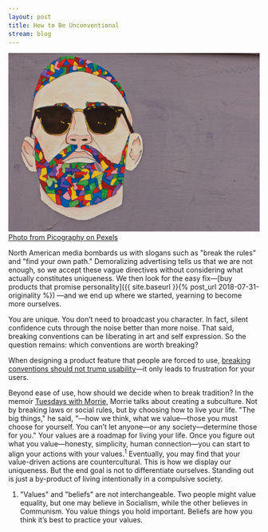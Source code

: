 ```yaml
---
layout: post
title: How to Be Unconventional
stream: blog
---
```


![Graffiti of a man with a colourful beard](/images/art-man.jpg)  
[Photo from Picography on Pexels](https://www.pexels.com/photo/art-graffiti-illustration-man-4776/)
  
North American media bombards us with slogans such as "break the rules" and "find your own path." Demoralizing advertising tells us that we are not enough, so we accept these vague directives without considering what actually constitutes uniqueness. We then look for the easy fix—[buy products that promise personality]({{ site.baseurl }}{% post_url 2018-07-31-originality %})
—and we end up where we started, yearning to become more ourselves. 

You are unique. You don’t need to broadcast you character. In fact, silent confidence cuts through the noise better than more noise. That said, breaking conventions can be liberating in art and self expression. So the question remains: which conventions are worth breaking? 
<!--more--> 
When designing a product feature that people are forced to use, [breaking conventions should not trump usability](https://sivers.org/quirks)—it only leads to frustration for your users.   

Beyond ease of use, how should we decide when to break tradition? In the memoir [Tuesdays with Morrie,](https://www.amazon.com/Tuesdays-Morrie-Greatest-Lesson-Anniversary/dp/076790592X/ref=sr_1_1?ie=UTF8&qid=1547942492&sr=8-1&keywords=tuesdays+with+morrie) Morrie talks about creating a subculture. Not by breaking laws or social rules, but by choosing how to live your life. "The big things," he said, "—how we think, what we value—those you must choose for yourself. You can’t let anyone—or any society—determine those for you." Your values are a roadmap for living your life. Once you figure out what you value—honesty, simplicity, human connection—you can start to align your actions with your values.<sup>1</sup> Eventually, you may find that your value-driven actions are countercultural. This is how we display our uniqueness. But the end goal is not to differentiate ourselves. Standing out is just a by-product of living intentionally in a compulsive society.   

1. "Values" and "beliefs" are not interchangeable. Two people might value equality, but one may believe in Socialism, while the other believes in Communism. You value things you hold important. Beliefs are how you think it’s best to practice your values.

